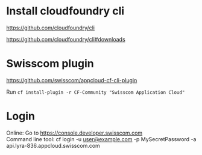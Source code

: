 # Install cloudfoundry cli
https://github.com/cloudfoundry/cli

https://github.com/cloudfoundry/cli#downloads

# Swisscom plugin
https://github.com/swisscom/appcloud-cf-cli-plugin

Run 
`cf install-plugin -r CF-Community "Swisscom Application Cloud"`

# Login
Online: Go to https://console.developer.swisscom.com <br/>
Command line tool: cf login -u user@example.com -p MySecretPassword -a api.lyra-836.appcloud.swisscom.com
